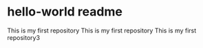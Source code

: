 # hello-world readme
This is my first repository
This is my first repository
This is my first repository3
